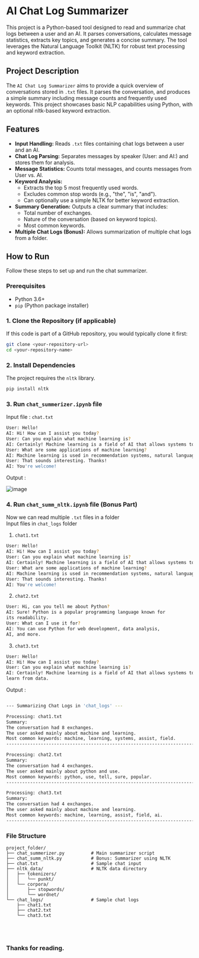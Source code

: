 # AI Chat Log Summarizer

This project is a Python-based tool designed to read and summarize chat logs between a user and an AI. It parses conversations, calculates message statistics, extracts key topics, and generates a concise summary. The tool leverages the Natural Language Toolkit (NLTK) for robust text processing and keyword extraction.

## Project Description

The `AI Chat Log Summarizer` aims to provide a quick overview of conversations stored in `.txt` files. It parses the conversation, and produces a simple summary including message counts and frequently used keywords. This project showcases basic NLP capabilities using Python, with an optional nltk-based keyword extraction.

## Features

* **Input Handling:** Reads `.txt` files containing chat logs between a user and an AI.
* **Chat Log Parsing:** Separates messages by speaker (User: and AI:) and stores them for analysis.
* **Message Statistics:** Counts total messages, and counts messages from User vs. AI.
* **Keyword Analysis:**
    * Extracts the top 5 most frequently used words.
    * Excludes common stop words (e.g., "the", "is", "and").
    * Can optionally use a simple NLTK for better keyword extraction.
* **Summary Generation:** Outputs a clear summary that includes:
    * Total number of exchanges.
    * Nature of the conversation (based on keyword topics).
    * Most common keywords.
* **Multiple Chat Logs (Bonus):** Allows summarization of multiple chat logs from a folder.

## How to Run

Follow these steps to set up and run the chat summarizer.

### Prerequisites

* Python 3.6+
* `pip` (Python package installer)

### 1. Clone the Repository (if applicable)

If this code is part of a GitHub repository, you would typically clone it first:
```bash
git clone <your-repository-url>
cd <your-repository-name>
```

### 2. Install Dependencies
The project requires the `nltk` library.
```bash
pip install nltk
```

### 3. Run `chat_summerizer.ipynb` file
Input file : `chat.txt` 
```bash
User: Hello!
AI: Hi! How can I assist you today?
User: Can you explain what machine learning is?
AI: Certainly! Machine learning is a field of AI that allows systems to learn from data.
User: What are some applications of machine learning?
AI: Machine learning is used in recommendation systems, natural language processing, image recognition etc.
User: That sounds interesting. Thanks!
AI: You're welcome!
```
Output : 
     
![image](https://github.com/user-attachments/assets/1dc0ea17-8301-4fe2-8cf5-a17743990ecb)

### 4. Run `chat_summ_nltk.ipynb` file (Bonus Part)
Now we can read multiple `.txt` files in a folder <br>
Input files in `chat_logs` folder
1. `chat1.txt`
```bash
User: Hello!
AI: Hi! How can I assist you today?
User: Can you explain what machine learning is?
AI: Certainly! Machine learning is a field of AI that allows systems to learn from data.
User: What are some applications of machine learning?
AI: Machine learning is used in recommendation systems, natural language processing, image recognition etc.
User: That sounds interesting. Thanks!
AI: You're welcome!
```
2. `chat2.txt`
```bash
User: Hi, can you tell me about Python? 
AI: Sure! Python is a popular programming language known for 
its readability. 
User: What can I use it for? 
AI: You can use Python for web development, data analysis, 
AI, and more.
```
3. `chat3.txt`
```bash
User: Hello! 
AI: Hi! How can I assist you today? 
User: Can you explain what machine learning is? 
AI: Certainly! Machine learning is a field of AI that allows systems to 
learn from data. 
```

Output : 
```bash

--- Summarizing Chat Logs in 'chat_logs' ---

Processing: chat1.txt
Summary:
The conversation had 8 exchanges.
The user asked mainly about machine and learning.
Most common keywords: machine, learning, systems, assist, field.
--------------------------------------------------------------------------------

Processing: chat2.txt
Summary:
The conversation had 4 exchanges.
The user asked mainly about python and use.
Most common keywords: python, use, tell, sure, popular.
--------------------------------------------------------------------------------

Processing: chat3.txt
Summary:
The conversation had 4 exchanges.
The user asked mainly about machine and learning.
Most common keywords: machine, learning, assist, field, ai.
--------------------------------------------------------------------------------

```

### File Structure
```
project_folder/
├── chat_summerizer.py          # Main summarizer script
├── chat_summ_nltk.py           # Bonus: Summarizer using NLTK
├── chat.txt                    # Sample chat input
├── nltk_data/                  # NLTK data directory
│   ├── tokenizers/
│   │   └── punkt/
│   └── corpora/
│       ├── stopwords/
│       └── wordnet/
└── chat_logs/                  # Sample chat logs
    ├── chat1.txt
    ├── chat2.txt
    └── chat3.txt
```


<br>
<br>

### Thanks for reading. 

